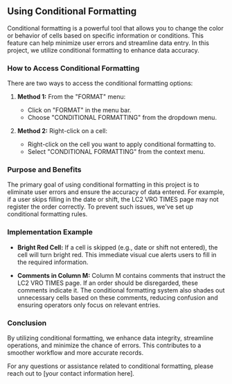 ## Using Conditional Formatting

Conditional formatting is a powerful tool that allows you to change the color or behavior of cells based on specific information or conditions. This feature can help minimize user errors and streamline data entry. In this project, we utilize conditional formatting to enhance data accuracy.

### How to Access Conditional Formatting

There are two ways to access the conditional formatting options:

1. **Method 1:** From the "FORMAT" menu:
   - Click on "FORMAT" in the menu bar.
   - Choose "CONDITIONAL FORMATTING" from the dropdown menu.

2. **Method 2:** Right-click on a cell:
   - Right-click on the cell you want to apply conditional formatting to.
   - Select "CONDITIONAL FORMATTING" from the context menu.

### Purpose and Benefits

The primary goal of using conditional formatting in this project is to eliminate user errors and ensure the accuracy of data entered. For example, if a user skips filling in the date or shift, the LC2 VRO TIMES page may not register the order correctly. To prevent such issues, we've set up conditional formatting rules.

### Implementation Example

- **Bright Red Cell:** If a cell is skipped (e.g., date or shift not entered), the cell will turn bright red. This immediate visual cue alerts users to fill in the required information.

- **Comments in Column M:** Column M contains comments that instruct the LC2 VRO TIMES page. If an order should be disregarded, these comments indicate it. The conditional formatting system also shades out unnecessary cells based on these comments, reducing confusion and ensuring operators only focus on relevant entries.

### Conclusion

By utilizing conditional formatting, we enhance data integrity, streamline operations, and minimize the chance of errors. This contributes to a smoother workflow and more accurate records.

For any questions or assistance related to conditional formatting, please reach out to [your contact information here].
